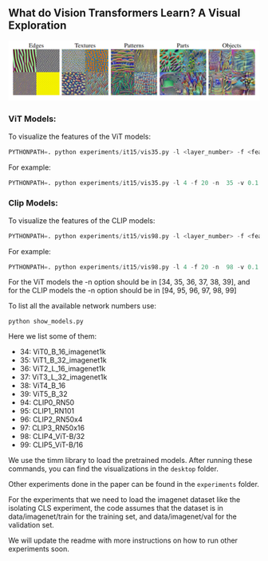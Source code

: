 ## What do Vision Transformers Learn? A Visual Exploration

![Visualizations](doc/1.png)

### ViT Models:

To visualize the features of the ViT models:

```python
PYTHONPATH=. python experiments/it15/vis35.py -l <layer_number> -f <feature_number> -n  <network_number> -v <tv_coefficient>
```

For example: 

```python
PYTHONPATH=. python experiments/it15/vis35.py -l 4 -f 20 -n  35 -v 0.1
```

### Clip Models:   
To visualize the features of the CLIP models:

```python
PYTHONPATH=. python experiments/it15/vis98.py -l <layer_number> -f <feature_number> -n  <network_number> -v <tv_coefficient>
```

For example: 

```python
PYTHONPATH=. python experiments/it15/vis98.py -l 4 -f 20 -n  98 -v 0.1
```




For the ViT models the -n option should be in [34, 35, 36, 37, 38, 39], 
and for the CLIP models the -n option should be in [94, 95, 96, 97, 98, 99]

To list all the available network numbers use:
```python3
python show_models.py
```

Here we list some of them:

- 34:     ViT0_B_16_imagenet1k
- 35:     ViT1_B_32_imagenet1k
- 36:     ViT2_L_16_imagenet1k
- 37:     ViT3_L_32_imagenet1k
- 38:     ViT4_B_16
- 39:     ViT5_B_32
- 94:     CLIP0_RN50
- 95:     CLIP1_RN101
- 96:     CLIP2_RN50x4
- 97:     CLIP3_RN50x16
- 98:     CLIP4_ViT-B/32
- 99:     CLIP5_ViT-B/16

We use the timm library to load the pretrained models.
After running these commands, you can find the visualizations in the `desktop` folder.


Other experiments done in the paper can be found in the `experiments` folder.

For the experiments that we need to load the imagenet dataset like the isolating CLS experiment, the code 
assumes that the dataset is in data/imagenet/train for the training set, and data/imagenet/val for the validation set.

We will update the readme with more instructions on how to run other experiments soon.
